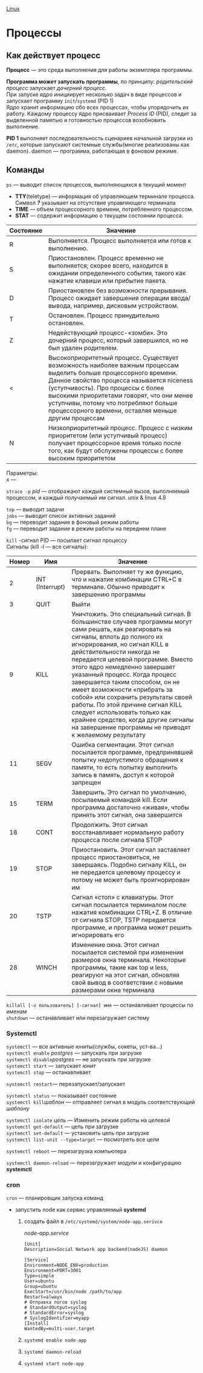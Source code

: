 [Linux](./Linux.md)

# Процессы

## Как действует процесс

**Процесс** — это среда выполнения для работы экземпляра программы.

**Программа может запускать программы**, по принципу: _родительский процесс_ запускает _дочерний процесс_.  
 При запуске ядро инициирует несколько задач в виде процессов и запускает программу `init`/`systemd` (PID 1)  
Ядро хранит информацию обо всех процессах, чтобы упорядочить их работу. Каждому процессу ядро присваивает _Process ID_ (PID), следит за выделенной памятью и готовностью процессов возобновить выполнение.

**PID 1** выполняет последовательность сценариев начальной загрузки из _`/etc`_, которые запускают системные службы(многие реализованы как daemon).
daemon — программа, работающая в фоновом режиме.

## Команды

`ps` — выводит список процессов, выполняющихся в текущий момент

- **TTY**(teletype) — информация об управляющем терминале процесса. Символ **_?_** указывает на отсутствие управляющего терминала
- **TIME** — объем процессорного времени, потребленного процессом.
- **STAT** — содержит информацию о текущем состоянии процесса.

| Состояние | Значение                                                                                                                                                                                                                                                                                                                                           |
| --------- | -------------------------------------------------------------------------------------------------------------------------------------------------------------------------------------------------------------------------------------------------------------------------------------------------------------------------------------------------- |
| R         | Выполняется. Процесс выполняется или готов к выполнению.                                                                                                                                                                                                                                                                                           |
| S         | Приостановлен. Процесс временно не выполняется; скорее всего, находится в ожидании определенного события, такого как нажатие клавиши или прибытие пакета.                                                                                                                                                                                          |
| D         | Приостановлен без возможности прерывания. Процесс ожидает завершения операции ввода/вывода, например, дисковым устройством.                                                                                                                                                                                                                        |
| T         | Остановлен. Процесс принудительно остановлен.                                                                                                                                                                                                                                                                                                      |
| Z         | Недействующий процесс-«зомби». Это дочерний процесс, который завершился, но не был удален родителем.                                                                                                                                                                                                                                               |
| <         | Высокоприоритетный процесс. Существует возможность наиболее важным процессам выделить больше процессорного времени. Данное свойство процесса называется niceness (уступчивость). Про процессы с более высокими приоритетами говорят, что они менее уступчивы, потому что потребляют больше процессорного времени, оставляя меньше другим процессам |
| N         | Низкоприоритетный процесс. Процесс с низким приоритетом (или уступчивый процесс) получает процессорное время только после того, как будут обслужены процессы с более высоким приоритетом                                                                                                                                                           |

Параметры:  
 x —

`strace -p` _pid_ — отображают каждый системный вызов, выполняемый процессом, и каждый получаемый им сигнал. unix & linux 4.8

`top` — выводит задачи  
`jobs` — выводит список активных заданий  
`bg` — переводит задание в фоновый режим работы  
`fg` — переводит задание в режим работы на переднем плане

`kill` -сигнал PID — посылает сигнал процессу  
 Сигналы (kill -l — все сигналы):

| Номер | Имя             | Значение                                                                                                                                                                                                                                                                                                                                                                                                                                                                                                                                                                               |
| ----- | --------------- | -------------------------------------------------------------------------------------------------------------------------------------------------------------------------------------------------------------------------------------------------------------------------------------------------------------------------------------------------------------------------------------------------------------------------------------------------------------------------------------------------------------------------------------------------------------------------------------- |
| 2     | INT (Interrupt) | Прервать. Выполняет ту же функцию, что и нажатие комбинации CTRL+C в терминале. Обычно приводит к завершению программы                                                                                                                                                                                                                                                                                                                                                                                                                                                                 |
| 3     | QUIT            | Выйти                                                                                                                                                                                                                                                                                                                                                                                                                                                                                                                                                                                  |
| 9     | KILL            | Уничтожить. Это специальный сигнал. В большинстве случаев программы могут сами решать, как реагировать на сигналы, вплоть до полного их игнорирования, но сигнал KILL в действительности никогда не передается целевой программе. Вместо этого ядро немедленно завершает указанный процесс. Когда процесс завершается таким способом, он не имеет возможности «прибрать за собой» или сохранить результаты своей работы. По этой причине сигнал KILL следует использовать только как крайнее средство, когда другие сигналы на завершение программы не приводят к желаемому результату |
| 11    | SEGV            | Ошибка сегментации. Этот сигнал посылается программе, предпринявшей попытку недопустимого обращения к памяти, то есть попытку выполнить запись в память, доступ к которой запрещен                                                                                                                                                                                                                                                                                                                                                                                                     |
| 15    | TERM            | Завершить. Это сигнал по умолчанию, посылаемый командой kill. Если программа достаточно «живая», чтобы принять этот сигнал, она завершится                                                                                                                                                                                                                                                                                                                                                                                                                                             |
| 18    | CONT            | Продолжить. Этот сигнал восстанавливает нормальную работу процесса после сигнала STOP                                                                                                                                                                                                                                                                                                                                                                                                                                                                                                  |
| 19    | STOP            | Приостановить. Этот сигнал заставляет процесс приостановиться, не завершаясь. Подобно сигналу KILL, он не передается целевому процессу и потому не может быть проигнорирован им                                                                                                                                                                                                                                                                                                                                                                                                        |
| 20    | TSTP            | Сигнал «стоп» с клавиатуры. Этот сигнал посылается терминалом после нажатия комбинации CTRL+Z. В отличие от сигнала STOP, TSTP передается программе, и программа может решить игнорировать его                                                                                                                                                                                                                                                                                                                                                                                         |
| 28    | WINCH           | Изменение окна. Этот сигнал посылается системой при изменении размеров окна терминала. Некоторые программы, такие как top и less, реагируют на этот сигнал, обновляя свой вывод в соответствии с новыми размерами окна терминала                                                                                                                                                                                                                                                                                                                                                       |

`killall [-u пользователь] [-сигнал] имя` — останавливает процессы по именам  
`shutdown` — останавливает или перезагружает систему

### Systemctl

`systemctl` — все активные юниты(службы, сокеты, уст-ва…)  
`systemctl enable` _postgres_ — запускать при загрузке  
`systemctl disable`_postgres_ — не запускать при загрузке  
`systemctl start` — запускает _юнит_  
`systemctl stop` — останавливает

`systemctl restart`— перезапускает/запускает

`systemctl status` — показывает состояние  
`systemctl kill`_шаблон_ — отправляет сигнал в модуль соответствующий _шаблону_

`systemctl isolate` _цель_ — Изменить режим работы на _целевой_  
`systemctl get-default` — цель при загрузке  
`systemctl set-default` — установить цель при загрузке  
`systemctl list-unit --type=target` — посмотреть все цели

`systemctl reboot` — перезагрузка компьютера

`systemctl daemon-reload` — перезагружает _модули_ и конфигурацию **systemctl**

### cron

`cron` — планировщик запуска команд

- запустить node как сервис управляемый **systemd**

  1. создать файл в `/etc/systemd/system/node-app.serivce`

     _node-app.service_

     ```
     [Unit]
     Description=Social Network app backend(nodeJS) daemon

     [Service]
     Environment=NODE_ENV=production
     Environment=PORT=3001
     Type=simple
     User=ubuntu
     Group=ubuntu
     ExecStart=/usr/bin/node /path/to/app
     Restart=always
     # Отправка логов syslog
     # StandardOutput=syslog
     # StandardError=syslog
     # SyslogIdentifier=myapp
     [Install]
     WantedBy=multi-user.target
     ```

  2. `systemd enable node-app`
  3. `systemd daemon-reload`
  4. `systemd start node-app`
